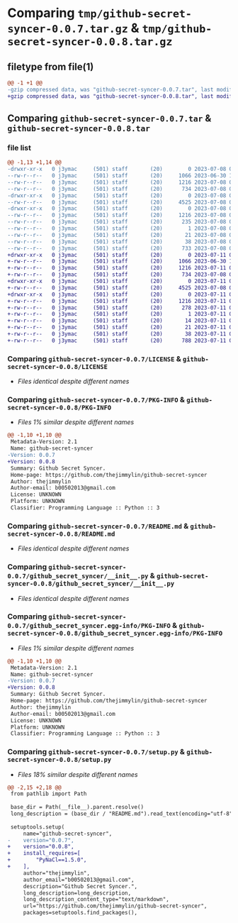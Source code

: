 # Comparing `tmp/github-secret-syncer-0.0.7.tar.gz` & `tmp/github-secret-syncer-0.0.8.tar.gz`

## filetype from file(1)

```diff
@@ -1 +1 @@
-gzip compressed data, was "github-secret-syncer-0.0.7.tar", last modified: Sat Jul  8 09:45:18 2023, max compression
+gzip compressed data, was "github-secret-syncer-0.0.8.tar", last modified: Tue Jul 11 00:53:57 2023, max compression
```

## Comparing `github-secret-syncer-0.0.7.tar` & `github-secret-syncer-0.0.8.tar`

### file list

```diff
@@ -1,13 +1,14 @@
-drwxr-xr-x   0 j3ymac     (501) staff       (20)        0 2023-07-08 09:45:18.874470 github-secret-syncer-0.0.7/
--rw-r--r--   0 j3ymac     (501) staff       (20)     1066 2023-06-30 17:47:40.000000 github-secret-syncer-0.0.7/LICENSE
--rw-r--r--   0 j3ymac     (501) staff       (20)     1216 2023-07-08 09:45:18.874256 github-secret-syncer-0.0.7/PKG-INFO
--rw-r--r--   0 j3ymac     (501) staff       (20)      734 2023-07-08 09:44:30.000000 github-secret-syncer-0.0.7/README.md
-drwxr-xr-x   0 j3ymac     (501) staff       (20)        0 2023-07-08 09:45:18.873089 github-secret-syncer-0.0.7/github_secret_syncer/
--rw-r--r--   0 j3ymac     (501) staff       (20)     4525 2023-07-08 09:29:14.000000 github-secret-syncer-0.0.7/github_secret_syncer/__init__.py
-drwxr-xr-x   0 j3ymac     (501) staff       (20)        0 2023-07-08 09:45:18.873702 github-secret-syncer-0.0.7/github_secret_syncer.egg-info/
--rw-r--r--   0 j3ymac     (501) staff       (20)     1216 2023-07-08 09:45:18.000000 github-secret-syncer-0.0.7/github_secret_syncer.egg-info/PKG-INFO
--rw-r--r--   0 j3ymac     (501) staff       (20)      235 2023-07-08 09:45:18.000000 github-secret-syncer-0.0.7/github_secret_syncer.egg-info/SOURCES.txt
--rw-r--r--   0 j3ymac     (501) staff       (20)        1 2023-07-08 09:45:18.000000 github-secret-syncer-0.0.7/github_secret_syncer.egg-info/dependency_links.txt
--rw-r--r--   0 j3ymac     (501) staff       (20)       21 2023-07-08 09:45:18.000000 github-secret-syncer-0.0.7/github_secret_syncer.egg-info/top_level.txt
--rw-r--r--   0 j3ymac     (501) staff       (20)       38 2023-07-08 09:45:18.874526 github-secret-syncer-0.0.7/setup.cfg
--rw-r--r--   0 j3ymac     (501) staff       (20)      733 2023-07-08 09:44:16.000000 github-secret-syncer-0.0.7/setup.py
+drwxr-xr-x   0 j3ymac     (501) staff       (20)        0 2023-07-11 00:53:57.122787 github-secret-syncer-0.0.8/
+-rw-r--r--   0 j3ymac     (501) staff       (20)     1066 2023-06-30 17:47:40.000000 github-secret-syncer-0.0.8/LICENSE
+-rw-r--r--   0 j3ymac     (501) staff       (20)     1216 2023-07-11 00:53:57.122617 github-secret-syncer-0.0.8/PKG-INFO
+-rw-r--r--   0 j3ymac     (501) staff       (20)      734 2023-07-08 09:44:30.000000 github-secret-syncer-0.0.8/README.md
+drwxr-xr-x   0 j3ymac     (501) staff       (20)        0 2023-07-11 00:53:57.121587 github-secret-syncer-0.0.8/github_secret_syncer/
+-rw-r--r--   0 j3ymac     (501) staff       (20)     4525 2023-07-08 09:29:14.000000 github-secret-syncer-0.0.8/github_secret_syncer/__init__.py
+drwxr-xr-x   0 j3ymac     (501) staff       (20)        0 2023-07-11 00:53:57.122418 github-secret-syncer-0.0.8/github_secret_syncer.egg-info/
+-rw-r--r--   0 j3ymac     (501) staff       (20)     1216 2023-07-11 00:53:57.000000 github-secret-syncer-0.0.8/github_secret_syncer.egg-info/PKG-INFO
+-rw-r--r--   0 j3ymac     (501) staff       (20)      278 2023-07-11 00:53:57.000000 github-secret-syncer-0.0.8/github_secret_syncer.egg-info/SOURCES.txt
+-rw-r--r--   0 j3ymac     (501) staff       (20)        1 2023-07-11 00:53:57.000000 github-secret-syncer-0.0.8/github_secret_syncer.egg-info/dependency_links.txt
+-rw-r--r--   0 j3ymac     (501) staff       (20)       14 2023-07-11 00:53:57.000000 github-secret-syncer-0.0.8/github_secret_syncer.egg-info/requires.txt
+-rw-r--r--   0 j3ymac     (501) staff       (20)       21 2023-07-11 00:53:57.000000 github-secret-syncer-0.0.8/github_secret_syncer.egg-info/top_level.txt
+-rw-r--r--   0 j3ymac     (501) staff       (20)       38 2023-07-11 00:53:57.122832 github-secret-syncer-0.0.8/setup.cfg
+-rw-r--r--   0 j3ymac     (501) staff       (20)      788 2023-07-11 00:52:16.000000 github-secret-syncer-0.0.8/setup.py
```

### Comparing `github-secret-syncer-0.0.7/LICENSE` & `github-secret-syncer-0.0.8/LICENSE`

 * *Files identical despite different names*

### Comparing `github-secret-syncer-0.0.7/PKG-INFO` & `github-secret-syncer-0.0.8/PKG-INFO`

 * *Files 1% similar despite different names*

```diff
@@ -1,10 +1,10 @@
 Metadata-Version: 2.1
 Name: github-secret-syncer
-Version: 0.0.7
+Version: 0.0.8
 Summary: Github Secret Syncer.
 Home-page: https://github.com/thejimmylin/github-secret-syncer
 Author: thejimmylin
 Author-email: b00502013@gmail.com
 License: UNKNOWN
 Platform: UNKNOWN
 Classifier: Programming Language :: Python :: 3
```

### Comparing `github-secret-syncer-0.0.7/README.md` & `github-secret-syncer-0.0.8/README.md`

 * *Files identical despite different names*

### Comparing `github-secret-syncer-0.0.7/github_secret_syncer/__init__.py` & `github-secret-syncer-0.0.8/github_secret_syncer/__init__.py`

 * *Files identical despite different names*

### Comparing `github-secret-syncer-0.0.7/github_secret_syncer.egg-info/PKG-INFO` & `github-secret-syncer-0.0.8/github_secret_syncer.egg-info/PKG-INFO`

 * *Files 1% similar despite different names*

```diff
@@ -1,10 +1,10 @@
 Metadata-Version: 2.1
 Name: github-secret-syncer
-Version: 0.0.7
+Version: 0.0.8
 Summary: Github Secret Syncer.
 Home-page: https://github.com/thejimmylin/github-secret-syncer
 Author: thejimmylin
 Author-email: b00502013@gmail.com
 License: UNKNOWN
 Platform: UNKNOWN
 Classifier: Programming Language :: Python :: 3
```

### Comparing `github-secret-syncer-0.0.7/setup.py` & `github-secret-syncer-0.0.8/setup.py`

 * *Files 18% similar despite different names*

```diff
@@ -2,15 +2,18 @@
 from pathlib import Path
 
 base_dir = Path(__file__).parent.resolve()
 long_description = (base_dir / "README.md").read_text(encoding="utf-8")
 
 setuptools.setup(
     name="github-secret-syncer",
-    version="0.0.7",
+    version="0.0.8",
+    install_requires=[
+        "PyNaCl==1.5.0",
+    ],
     author="thejimmylin",
     author_email="b00502013@gmail.com",
     description="Github Secret Syncer.",
     long_description=long_description,
     long_description_content_type="text/markdown",
     url="https://github.com/thejimmylin/github-secret-syncer",
     packages=setuptools.find_packages(),
```

